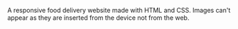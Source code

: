 A responsive food delivery website made with HTML and CSS.
Images can't appear as they are inserted from the device not from the web.
